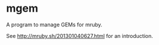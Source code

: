 mgem
=======

A program to manage GEMs for mruby.

See http://mruby.sh/201301040627.html for an introduction.
